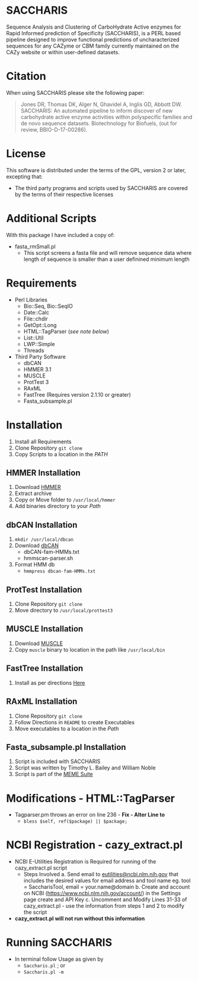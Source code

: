 # SACCHARIS
Sequence Analysis and Clustering of CarboHydrate Active enzymes for Rapid Informed prediction of Specificity (SACCHARIS), is a PERL based pipeline designed to improve functional predictions of uncharacterized sequences for any CAZyme or CBM family currently maintained on the CAZy website or within user-defined datasets.
# Citation
When using SACCHARIS please site the following paper:
> Jones DR, Thomas DK, Alger N, Ghavidel A, Inglis GD, Abbott DW. SACCHARIS: An automated pipeline to inform discover of new carbohydrate active enzyme activities within polyspecific families and de novo sequence datasets. Biotechnology for Biofuels, (out for review, BBIO-D-17-00286).
# License
This software is distributed under the terms of the GPL, version 2 or later, excepting that:
- The third party programs and scripts used by SACCHARIS are covered by the terms of their respective licenses
# Additional Scripts
With this package I have included a copy of:
  - fasta_rmSmall.pl
    - This script screens a fasta file and will remove sequence data where length of sequence is smaller than a user definined minimum length
# Requirements
- Perl Libraries
  - Bio::Seq, Bio::SeqIO
  - Date::Calc
  - File::chdir
  - GetOpt::Long
  - HTML::TagParser  (*see note below*)
  - List::Util
  - LWP::Simple
  - Threads
- Third Party Software
  - dbCAN
  - HMMER 3.1
  - MUSCLE
  - ProtTest 3
  - RAxML
  - FastTree (Requires version 2.1.10 or greater)
  - Fasta_subsample.pl
# Installation
1. Install all Requirements
2. Clone Repository `git clone`
3. Copy Scripts to a location in the *PATH*
## HMMER Installation
1. Download [HMMER](http://hmmer.org/download.html)
2. Extract archive
3. Copy or Move folder to `/usr/local/hmmer`
4. Add binaries directory to your *Path*
## dbCAN Installation
1. `mkdir /usr/local/dbcan`
2. Download [dbCAN](http://csbl.bmb.uga.edu/dbCAN/download.php)
   - dbCAN-fam-HMMs.txt
   - hmmscan-parser.sh
3. Format HMM db 
   - `hmmpress dbcan-fam-HMMs.txt`
## ProtTest Installation
1. Clone Repository `git clone`
2. Move directory to `/usr/local/prottest3`
## MUSCLE Installation
1. Download [MUSCLE](http://www.drive5.com/muscle/downloads.htm)
2. Copy `muscle` binary to location in the path like `/usr/local/bin`
## FastTree Installation
1. Install as per directions [Here](http://www.microbesonline.org/fasttree/#Install)
## RAxML Installation
1. Clone Repository `git clone`
2. Follow Directions in `README` to create Executables
3. Move executables to a location in the *Path*
## Fasta_subsample.pl Installation
1. Script is included with SACCHARIS
2. Script was written by Timothy L. Bailey and William Noble
3. Script is part of the [MEME Suite](http://web.mit.edu/meme_v4.11.4/share/doc/overview.html)
# Modifications - HTML::TagParser
- Tagparser.pm throws an error on line 236 - **Fix - Alter Line to**
  - `bless $self, ref($package) || $package;`
# NCBI Registration - cazy_extract.pl
- NCBI E-Utilities Registration is Required for running of the cazy_extract.pl script
  - Steps Involved
  a. Send email to eutilities@ncbi.nlm.nih.gov that includes the desired values for email address and tool name
        eg. tool = SaccharisTool, email = your.name@domain
  b. Create and account on NCBI (https://www.ncbi.nlm.nih.gov/account/) in the Settings page create and API Key
  c. Uncomment and Modify Lines 31-33 of cazy_extract.pl - use the information from steps 1 and 2 to modify the script
- **cazy_extract.pl will not run without this information**
# Running SACCHARIS
- In terminal follow Usage as given by
  - `Saccharis.pl` ; or
  - `Saccharis.pl -m`
